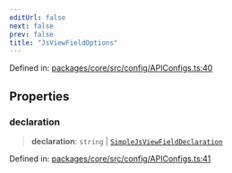 ```yaml
---
editUrl: false
next: false
prev: false
title: "JsViewFieldOptions"
---
```


Defined in: [packages/core/src/config/APIConfigs.ts:40](https://github.com/mProjectsCode/obsidian-meta-bind-plugin/blob/6e87907d27dd07b6437b63c980b11d2bfef62599/packages/core/src/config/APIConfigs.ts#L40)

## Properties

### declaration

> **declaration**: `string` \| [`SimpleJsViewFieldDeclaration`](/obsidian-meta-bind-plugin-docs/api/interfaces/simplejsviewfielddeclaration/)

Defined in: [packages/core/src/config/APIConfigs.ts:41](https://github.com/mProjectsCode/obsidian-meta-bind-plugin/blob/6e87907d27dd07b6437b63c980b11d2bfef62599/packages/core/src/config/APIConfigs.ts#L41)

